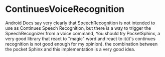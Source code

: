# ContinuesVoiceRecognition
Android Docs say very clearly that SpeechRecognition is not intended to use as Continues Speech Recognition, but there is a way to trigger the SpeechRecognizer from a voice command,  You should try PocketSphinx, a very good library that react to "magic" word and react to it(it's continues recognition is not good enough for my opinion). the combination between the pocket  Sphinx and this implementation is a very good idea.  

